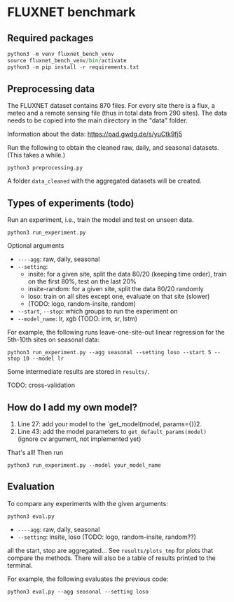 # FLUXNET benchmark

## Required packages

```python
python3 -m venv fluxnet_bench_venv
source fluxnet_bench_venv/bin/activate
python3 -m pip install -r requirements.txt
```

## Preprocessing data

The FLUXNET dataset contains 870 files. For every site there is a flux, a meteo and a remote sensing file (thus in total data from 290 sites). The data needs to be copied into the main directory in the "data" folder.

Information about the data: https://pad.gwdg.de/s/yuCtk9fj5

Run the following to obtain the cleaned raw, daily, and seasonal datasets. (This takes a while.)

```
python3 preprocessing.py
```

A folder `data_cleaned` with the aggregated datasets will be created.

## Types of experiments (todo)

Run an experiment, i.e., train the model and test on unseen data.

```
python3 run_experiment.py
```

Optional arguments
* `----agg`: raw, daily, seasonal
* `--setting`: 
    - insite: for a given site, split the data 80/20 (keeping time order), train on the first 80%, test on the last 20%
    - insite-random: for a given site, split the data 80/20 randomly
    - loso: train on all sites except one, evaluate on that site (slower)
    - (TODO: logo, random-insite, random)
* `--start`, `--stop`: which groups to run the experiment on
* `--model_name`: lr, xgb (TODO: irm, sr, lstm)

For example, the following runs leave-one-site-out linear regression for the 5th-10th sites on seasonal data: 

```
python3 run_experiment.py --agg seasonal --setting loso --start 5 --stop 10 --model lr
```

Some intermediate results are stored in `results/`.

TODO: cross-validation

## How do I add my own model?

1. Line 27: add your model to the `get_model(model, params={})2. 
2. Line 43: add the model parameters to `get_default_params(model)` (ignore cv argument, not implemented yet)

That's all! Then run 
```
python3 run_experiment.py --model your_model_name
```

## Evaluation

To compare any experiments with the given arguments: 

```
python3 eval.py
``` 

* `----agg`: raw, daily, seasonal
* `--setting`: insite, loso (TODO: logo, random-insite, random??)

all the start, stop are aggregated... See `results/plots_tmp` for plots that compare the methods. There will also be a table of results printed to the terminal.

For example, the following evaluates the previous code:

```
python3 eval.py --agg seasonal --setting loso
```
